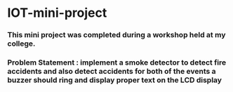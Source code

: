 # IOT-mini-project

### This mini project was completed during a workshop held at my college.
### Problem Statement : implement a smoke detector to detect fire accidents and also detect accidents for both of the events a buzzer should ring and display proper text on the LCD display
